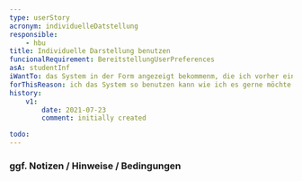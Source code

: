 ```yaml
---
type: userStory
acronym: individuelleDatstellung
responsible:
	- hbu
title: Individuelle Darstellung benutzen
funcionalRequirement: BereitstellungUserPreferences
asA: studentInf
iWantTo: das System in der Form angezeigt bekommenm, die ich vorher eingestellt habe
forThisReason: ich das System so benutzen kann wie ich es gerne möchte
history:
	v1:
		date: 2021-07-23
		comment: initially created

todo:
---
```


### ggf. Notizen / Hinweise / Bedingungen
